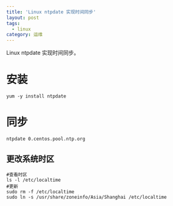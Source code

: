 ```yaml
---
title: 'Linux ntpdate 实现时间同步'
layout: post
tags:
  - linux
category: 运维 
---
```

Linux ntpdate 实现时间同步。

<!--more-->

# 安装

```shell
yum -y install ntpdate
```

# 同步

```shell
ntpdate 0.centos.pool.ntp.org
```



## 更改系统时区

```shell
#查看时区
ls -l /etc/localtime
#更新
sudo rm -f /etc/localtime
sudo ln -s /usr/share/zoneinfo/Asia/Shanghai /etc/localtime
```

